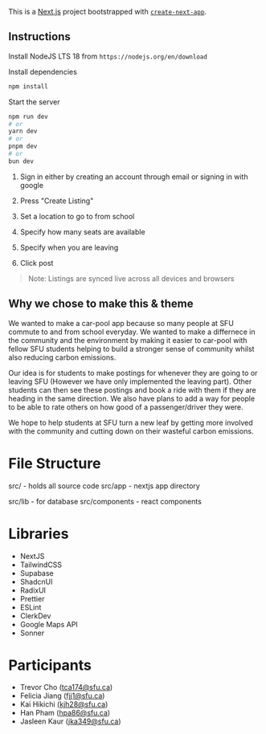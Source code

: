 This is a [Next.js](https://nextjs.org/) project bootstrapped with [`create-next-app`](https://github.com/vercel/next.js/tree/canary/packages/create-next-app).

## Instructions

Install NodeJS LTS 18 from `https://nodejs.org/en/download` 

Install dependencies

```bash
npm install
```

Start the server
```bash
npm run dev
# or
yarn dev
# or
pnpm dev
# or
bun dev
```

1. Sign in either by creating an account through email or signing in with google

2. Press "Create Listing"

3. Set a location to go to from school

4. Specify how many seats are available

5. Specify when you are leaving

6. Click post

> Note: Listings are synced live across all devices and browsers

## Why we chose to make this & theme

We wanted to make a car-pool app because so many people at SFU commute to and from school everyday. We wanted to make a differnece in the community and the environment by making it easier to car-pool with fellow SFU students helping to build a stronger sense of community whilst also reducing carbon emissions.

Our idea is for students to make postings for whenever they are going to or leaving SFU (However we have only implemented the leaving part). Other students can then see these postings and book a ride with them if they are heading in the same direction. We also have plans to add a way for people to be able to rate others on how good of a passenger/driver they were.

We hope to help students at SFU turn a new leaf by getting more involved with the community and cutting down on their wasteful carbon emissions. 


# File Structure

src/ - holds all source code
src/app - nextjs app directory

src/lib - for database
src/components - react components

# Libraries
 - NextJS
 - TailwindCSS
 - Supabase
 - ShadcnUI
 - RadixUI
 - Prettier
 - ESLint
 - ClerkDev
 - Google Maps API
 - Sonner

# Participants
 - Trevor Cho (tca174@sfu.ca)
 - Felicia Jiang (fjj1@sfu.ca)
 - Kai Hikichi (kjh28@sfu.ca)
 - Han Pham (hpa86@sfu.ca)
 - Jasleen Kaur (jka349@sfu.ca)